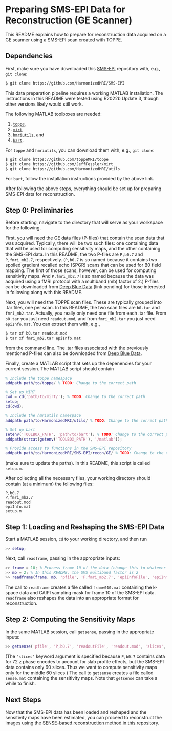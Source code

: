 # Preparing SMS-EPI Data for Reconstruction (GE Scanner)

This README explains how to prepare for reconstruction
data acquired on a GE scanner
using a SMS-EPI scan
created with TOPPE.

## Dependencies

First,
make sure you have downloaded
this [SMS-EPI](https://github.com/HarmonizedMRI/SMS-EPI)
repository with, e.g., `git clone`:
```bash
$ git clone https://github.com/HarmonizedMRI/SMS-EPI
```

This data preparation pipeline requires
a working MATLAB installation.
The instructions in this README
were tested using R2022b Update 3,
though other versions likely would still work.

The following MATLAB toolboxes are needed:

1. [`toppe`](https://github.com/toppeMRI/toppe),
1. [`mirt`](https://github.com/JeffFessler/mirt),
1. [`hmriutils`](https://github.com/HarmonizedMRI/utils), and
1. [`bart`](https://mrirecon.github.io/bart/installation.html).

For `toppe` and `hmriutils`,
you can download them
with, e.g., `git clone`:
```bash
$ git clone https://github.com/toppeMRI/toppe
$ git clone https://github.com/JeffFessler/mirt
$ git clone https://github.com/HarmonizedMRI/utils
```
For `bart`,
follow the installation instructions
provided by the above link.

After following the above steps,
everything should be set up
for preparing SMS-EPI data for reconstruction.

## Step 0: Preliminaries

Before starting,
navigate to
the directory
that will serve as your workspace
for the following.

First,
you will need the GE data files (P-files)
that contain the scan data that was acquired.
Typically,
there will be two such files:
one containing data
that will be used for computing sensitivity maps,
and the other containing the SMS-EPI data.
In this README,
the two P-files are
`P,b0.7`
and `P,fmri_mb2.7`,
respectively.
(`P,b0.7` is so named
because it contains two spoiled gradient recalled echo (SPGR) scans
that can be used for B0 field mapping.
The first of those scans, however,
can be used for computing sensitivity maps.
And `P,fmri_mb2.7` is so named
because the data was acquired
using a fMRI protocol
with a multiband (mb) factor of 2.)
P-files can be downloaded
from [Deep Blue Data](TODO)
(link pending)
for those interested
in following along
with this README.

Next,
you will need the TOPPE scan files.
These are typically grouped into .tar files,
one per scan.
In this README,
the two scan files are
`b0.tar`
and `fmri_mb2.tar`.
Actually,
you really only need one file
from each .tar file.
From `b0.tar` you just need `readout.mod`,
and from `fmri_mb2.tar` you just need `epiInfo.mat`.
You can extract them with, e.g.,
```bash
$ tar xf b0.tar readout.mod
$ tar xf fmri_mb2.tar epiInfo.mat
```
from the command line.
The .tar files
associated with the previously mentioned P-files
can also be downloaded
from [Deep Blue Data](TODO).

Finally,
create a MATLAB script
that sets up the depenencies
for your current session.
The MATLAB script should contain
```matlab
% Include the toppe namespace
addpath path/to/toppe/ % TODO: Change to the correct path

% Set up MIRT
cwd = cd('path/to/mirt/'); % TODO: Change to the correct path
setup;
cd(cwd);

% Include the hmriutils namespace
addpath path/to/HarmonizedMRI/utils/ % TODO: Change to the correct path

% Set up bart
setenv('TOOLBOX_PATH', 'path/to/bart'); % TODO: Change to the correct path
addpath(strcat(getenv('TOOLBOX_PATH'), '/matlab'));

% Provide access to functions in the SMS-EPI repository
addpath path/to/HarmonizedMRI/SMS-EPI/recon/GE/ % TODO: Change to the correct path
```
(make sure to update the paths).
In this README,
this script is called `setup.m`.

After collecting all the necessary files,
your working directory should contain
(at a minimum)
the following files:
```
P,b0.7
P,fmri_mb2.7
readout.mod
epiInfo.mat
setup.m
```

## Step 1: Loading and Reshaping the SMS-EPI Data

Start a MATLAB session,
`cd` to your working directory,
and then run
```matlab
>> setup;
```
Next,
call `readframe`,
passing in the appropriate inputs:
```matlab
>> frame = 10; % Process frame 10 of the data (change this to whatever you want)
>> mb = 2; % In this README, the SMS multiband factor is 2
>> readframe(frame, mb, 'pfile', 'P,fmri_mb2.7', 'epiInfoFile', 'epiInfo.mat');
```
The call to `readframe` creates
a file called `frame010.mat`
containing the k-space data
and CAIPI sampling mask
for frame 10 of the SMS-EPI data.
`readframe` also reshapes the data
into an appropriate format
for reconstruction.

## Step 2: Computing the Sensitivity Maps

In the same MATLAB session,
call `getsense`,
passing in the appropriate inputs:
```matlab
>> getsense('pfile', 'P,b0.7', 'readoutFile', 'readout.mod', 'slices', 7:66);
```
(The `'slices'` keyword argument
is specified because `P,b0.7` contains data
for 72 z phase encodes
to account for slab profile effects,
but the SMS-EPI data
contains only 60 slices.
Thus we want to compute sensitivity maps
only for the middle 60 slices.)
The call to `getsense` creates
a file called `sense.mat`
containing the sensitivity maps.
Note that `getsense` can take a while to finish.

## Next Steps

Now that the SMS-EPI data
has been loaded and reshaped
and the sensitivity maps
have been estimated,
you can proceed to reconstruct the images
using the [SENSE-based reconstruction method in this repository](..).
